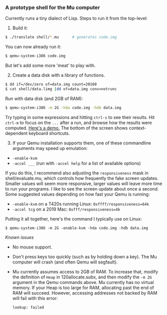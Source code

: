 ### A prototype shell for the Mu computer

Currently runs a tiny dialect of Lisp. Steps to run it from the top-level:

1. Build it:
```sh
$ ./translate shell/*.mu      # generates code.img
```

You can now already run it:
```sh
$ qemu-system-i386 code.img
```

But let's add some more 'meat' to play with.

2. Create a data disk with a library of functions.

```sh
$ dd if=/dev/zero of=data.img count=20160
$ cat shell/data.limg |dd of=data.img conv=notrunc
```

Run with data disk (and 2GB of RAM):
```sh
$ qemu-system-i386 -m 2G -hda code.img -hdb data.img
```

Try typing in some expressions and hitting `ctrl-s` to see their results.
Hit `ctrl-m` to focus on the `...` after a run, and browse how the results
were computed. [Here's a demo.](https://archive.org/details/akkartik-2min-2021-02-24)
The bottom of the screen shows context-dependent keyboard shortcuts.

3. If your Qemu installation supports them, one of these commandline arguments
   may speed up emulation:

- `-enable-kvm`
- `-accel ___` (run with `-accel help` for a list of available options)

If you do this, I recommend also adjusting the `responsiveness` mask in
shell/evaluate.mu, which controls how frequently the fake screen updates.
Smaller values will seem more responsive, larger values will leave more time
to run your programs. I like to see the screen update about once a second.
Some suggested values depending on how fast your Qemu is running:

- `-enable-kvm` on a T420s running Linux: `0xffff/responsiveness=64k`
- `-accel tcg` on a 2019 Mac: `0xfff/responsiveness=4k`

Putting it all together, here's the command I typically use on Linux:

```
$ qemu-system-i386 -m 2G -enable-kvm -hda code.img -hdb data.img
```

*Known issues*

* No mouse support.

* Don't press keys too quickly (such as by holding down a key). The Mu
  computer will crash (and often Qemu will segfault).

* Mu currently assumes access to 2GB of RAM. To increase that, modify the
  definition of `Heap` in 120allocate.subx, and then modify the `-m 2G`
  argument in the Qemu commands above. Mu currently has no virtual
  memory. If your Heap is too large for RAM, allocating past the end of RAM
  will succeed. However, accessing addresses not backed by RAM will fail with
  this error:

  ```
  lookup: failed
  ```
